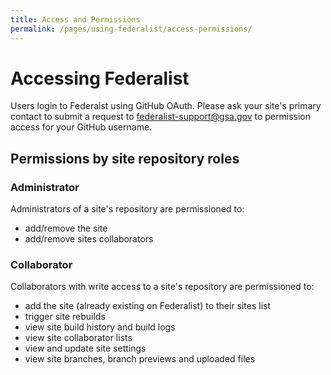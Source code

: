 ```yaml
---
title: Access and Permissions
permalink: /pages/using-federalist/access-permissions/
---
```


# Accessing Federalist

Users login to Federaist using GitHub OAuth.  Please ask your site's primary contact to submit a request to federalist-support@gsa.gov to permission access for your GitHub username.

## Permissions by site repository roles

### Administrator

Administrators of a site's repository are permissioned to:
* add/remove the site
* add/remove sites collaborators

### Collaborator

Collaborators with write access to a site's repository are permissioned to:
- add the site (already existing on Federalist) to their sites list
- trigger site rebuilds
- view site build history and build logs
- view site collaborator lists
- view and update site settings
- view site branches, branch previews and uploaded files

